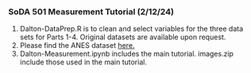 ### SoDA 501 Measurement Tutorial (2/12/24)
1. Dalton-DataPrep.R is to clean and select variables for the three data sets for Parts 1-4. Original datasets are available upon request.
2. Please find the ANES dataset [here.](https://pennstateoffice365-my.sharepoint.com/:f:/r/personal/mad6821_psu_edu/Documents/SoDA%20501/Tutorials/Dalton-Tutorial?csf=1&web=1&e=k90BTm)
5. Dalton-Measurement.ipynb includes the main tutorial. images.zip include those used in the main tutorial.
